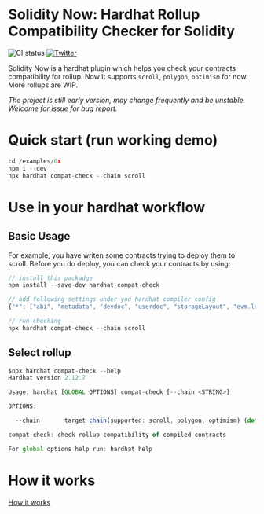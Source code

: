 # Solidity Now: Hardhat Rollup Compatibility Checker for Solidity

[//]: # (![CI status]&#40;https://img.shields.io/github/contributors/unifra20/solidity-now&#41;)
![CI status](https://img.shields.io/badge/PRs-welcome-brightgreen.svg?style=flat)
<a href="https://twitter.com/unifraplatform">
    <img alt="Twitter" src="https://img.shields.io/twitter/url/https/twitter.com/unifraplatform.svg?style=social&label=Follow%20%40unifra">
</a>

Solidity Now is a hardhat plugin which helps you check your contracts compatibility for rollup. Now it supports `scroll`, `polygon`, `optimism` for now. More rollups are WIP.

*The project is still early version, may change frequently and be unstable. Welcome for issue for bug report.*

# Quick start (run working demo)

```js
cd /examples/0x
npm i --dev
npx hardhat compat-check --chain scroll
```


# Use in your hardhat workflow

## Basic Usage
For example, you have writen some contracts trying to deploy them to scroll. Before you do deploy,
you can check your contracts by using:

```js
// install this packadge
npm install --save-dev hardhat-compat-check

// add following settings under you hardhat compiler config
{"*": ["abi", "metadata", "devdoc", "userdoc", "storageLayout", "evm.legacyAssembly", "evm.methodIdentifiers"]}

// run checking
npx hardhat compat-check --chain scroll
```

## Select rollup
```js
$npx hardhat compat-check --help                                                   
Hardhat version 2.12.7

Usage: hardhat [GLOBAL OPTIONS] compat-check [--chain <STRING>]

OPTIONS:

  --chain       target chain(supported: scroll, polygon, optimism) (default: "scroll")

compat-check: check rollup compatibility of compiled contracts

For global options help run: hardhat help
```

# How it works

[How it works](https://github.com/unifra20/solidity-now/tree/main/how-it-works)



